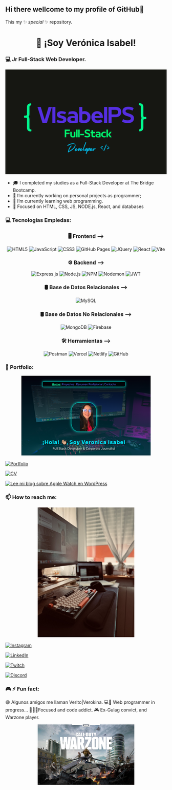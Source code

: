 ## Hi there wellcome to my profile of GitHub👋
This my ✨ _special_ ✨ repository.

<div align="center">

# 👋 ¡Soy Verónica Isabel! 

</div>

 
### 💻 Jr Full-Stack Web Developer.

<div align="center">
 
![Verokina](https://github.com/Verokina89/verokina89/blob/main/capLogoDeveloperCenter.png) 

</div>

- 🎓 I completed my studies as a Full-Stack Developer at The Bridge Bootcamp.
- 🔭 I’m currently working on personal projects as programmer; 
- 🌱 I’m currently learning web programming.
- 🎯 Focused on HTML, CSS, JS, NODE.js, React, and databases

### 💻 Tecnologías Empledas:

<div align="center">
 
### 🖥️ Frontend -->
<img src="https://img.shields.io/badge/HTML5-E34F26?style=for-the-badge&logo=html5&logoColor=white" alt="HTML5"/>
<img src="https://img.shields.io/badge/JAVASCRIPT-F7DF1E?style=for-the-badge&logo=javascript&logoColor=black" alt="JavaScript"/>
<img src="https://img.shields.io/badge/CSS3-1572B6?style=for-the-badge&logo=css3&logoColor=white" alt="CSS3"/>
<img src="https://img.shields.io/badge/GITHUB%20PAGES-222222?style=for-the-badge&logo=github&logoColor=white" alt="GitHub Pages"/>
<img src="https://img.shields.io/badge/JQUERY-0769AD?style=for-the-badge&logo=jquery&logoColor=white" alt="JQuery"/>
<img src="https://img.shields.io/badge/REACT-20232A?style=for-the-badge&logo=react&logoColor=61DAFB" alt="React"/>
<img src="https://img.shields.io/badge/VITE-646CFF?style=for-the-badge&logo=vite&logoColor=white" alt="Vite"/>

### ⚙️ Backend -->
<img src="https://img.shields.io/badge/EXPRESS.JS-000000?style=for-the-badge&logo=express&logoColor=white" alt="Express.js"/>
<img src="https://img.shields.io/badge/NODE.JS-339933?style=for-the-badge&logo=node.js&logoColor=white" alt="Node.js"/>
<img src="https://img.shields.io/badge/NPM-CB3837?style=for-the-badge&logo=npm&logoColor=white" alt="NPM"/>
<img src="https://img.shields.io/badge/NODEMON-76D04B?style=for-the-badge&logo=nodemon&logoColor=white" alt="Nodemon"/>
<img src="https://img.shields.io/badge/JWT-000000?style=for-the-badge&logo=jsonwebtokens&logoColor=white" alt="JWT"/>

### 🛢️ Base de Datos Relacionales -->
<img src="https://img.shields.io/badge/MYSQL-4479A1?style=for-the-badge&logo=mysql&logoColor=white" alt="MySQL"/>

### 🛢️ Base de Datos No Relacionales -->
<img src="https://img.shields.io/badge/MONGODB-47A248?style=for-the-badge&logo=mongodb&logoColor=white" alt="MongoDB"/>
<img src="https://img.shields.io/badge/FIREBASE-FFCA28?style=for-the-badge&logo=firebase&logoColor=black" alt="Firebase"/>

### 🛠️ Herramientas -->
<img src="https://img.shields.io/badge/POSTMAN-FF6C37?style=for-the-badge&logo=postman&logoColor=white" alt="Postman"/>
<img src="https://img.shields.io/badge/VERCEL-000000?style=for-the-badge&logo=vercel&logoColor=white" alt="Vercel"/>
<img src="https://img.shields.io/badge/NETLIFY-00C7B7?style=for-the-badge&logo=netlify&logoColor=white" alt="Netlify"/>
<img src="https://img.shields.io/badge/GITHUB-181717?style=for-the-badge&logo=github&logoColor=white" alt="GitHub"/>

</div>


### 💼 Portfolio:

<div align="center">
 
<img src="https://github.com/Verokina89/verokina89/blob/main/capBackgroudWeb.png" width="80%">

</div>
 
[![Portfolio](https://img.shields.io/badge/Portfolio-Website-blueviolet?style=for-the-badge&logo=vercel&logoColor=white)](https://portfolio-cv-pearl.vercel.app/projects)

[![CV](https://img.shields.io/badge/CV_Verokina89-PDF-red?style=for-the-badge&logo=adobeacrobatreader)](https://github.com/tu-usuario/tu-repo/raw/main/CV_Verokina89.pdf)

[![Lee mi blog sobre Apple Watch en WordPress](https://img.shields.io/badge/Blog%20Post-Apple%20Watch%20Series%209-0A66C2?style=for-the-badge&logo=wordpress&logoColor=white)](https://vertecnologiamovil.wordpress.com/2024/04/30/el-apple-watch-serie-9-nos-estara-acercando-al-futuro-con-su-nueva-funcion/)


### 📫 How to reach me:
 <div align="center">
  
 <img src="https://github.com/Verokina89/verokina89/blob/main/4D0CB1BF-9907-4E22-BE17-CC267F9A16C4_1_105_c.jpeg" width="60%" />

 </div>
 
[![Instagram](https://img.shields.io/badge/Instagram-%23E4405F.svg?&style=for-the-badge&logo=Instagram&logoColor=white)](https://www.instagram.com/verokina_89/)
  
[![LinkedIn](https://img.shields.io/badge/LinkedIn-Verónica_Pérez-0077B5?style=for-the-badge&logo=linkedin&logoColor=white)](https://www.linkedin.com/in/veronicaiperezs)

[![Twitch](https://img.shields.io/badge/Twitch-verokina__89-9146FF?style=for-the-badge&logo=twitch&logoColor=white)](https://www.twitch.tv/verokina_89)
  
[![Discord](https://img.shields.io/badge/Discord-verokina_89-%237289DA.svg?&style=for-the-badge&logo=discord&logoColor=white)](https://discord.com/users/verokina_89)
 
###  🎮 ⚡ Fun fact: 

😄 Algunos amigos me llaman Verito|Verokina.
💻🚀 Web programmer in progress... 
👩‍💻🚀Focused and code addict.
🎮 Ex-Gulag convict, and Warzone player.

<div align="center">
 
<img src="https://github.com/Verokina89/verokina89/blob/main/video_game-call_of_duty_warzone-978885.jpeg" width="60%" />

</div>
